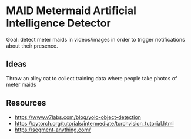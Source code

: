 # MAID Metermaid Artificial Intelligence Detector

Goal: detect meter maids in videos/images in order to trigger notifications about their presence. 

## Ideas
Throw an alley cat to collect training data where people take photos of meter maids

## Resources
* https://www.v7labs.com/blog/yolo-object-detection
* https://pytorch.org/tutorials/intermediate/torchvision_tutorial.html
* https://segment-anything.com/
